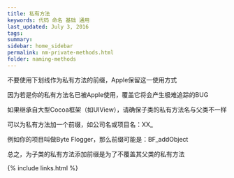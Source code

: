 ```yaml
---
title: 私有方法
keywords: 代码 命名 基础 通用
last_updated: July 3, 2016
tags:
summary:
sidebar: home_sidebar
permalink: nm-private-methods.html
folder: naming-methods
---
```



不要使用下划线作为私有方法的前缀，Apple保留这一使用方式

因为若是你的私有方法名已被Apple使用，覆盖它将会产生极难追踪的BUG

如果继承自大型Cocoa框架（如UIView），请确保子类的私有方法名与父类不一样

可以为私有方法加一个前缀，如公司名或项目名：XX_

例如你的项目叫做Byte Flogger，那么前缀可能是：BF_addObject

总之，为子类的私有方法添加前缀是为了不覆盖其父类的私有方法


{% include links.html %}
